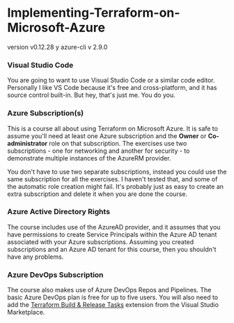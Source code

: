# Implementing-Terraform-on-Microsoft-Azure
 version v0.12.28 y  azure-cli v 2.9.0

### Visual Studio Code

You are going to want to use Visual Studio Code or a similar code editor. Personally I like VS Code because it's free and cross-platform, and it has source control built-in. But hey, that's just me. You do you.

### Azure Subscription(s)

This is a course all about using Terraform on Microsoft Azure. It is safe to assume you'll need at least one Azure subscription and the **Owner** or **Co-administrator** role on that subscription. The exercises use two subscriptions - one for networking and another for security - to demonstrate multiple instances of the AzureRM provider.

You don't have to use two separate subscriptions, instead you could use the same subscription for all the exercises. I haven't tested that, and some of the automatic role creation might fail. It's probably just as easy to create an extra subscription and delete it when you are done the course.

### Azure Active Directory Rights

The course includes use of the AzureAD provider, and it assumes that you have permissions to create Service Principals within the Azure AD tenant associated with your Azure subscriptions. Assuming you created subscriptions and an Azure AD tenant for this course, then you shouldn't have any problems.

### Azure DevOps Subscription

The course also makes use of Azure DevOps Repos and Pipelines. The basic Azure DevOps plan is free for up to five users. You will also need to add the [Terraform Build & Release Tasks](https://marketplace.visualstudio.com/items?itemName=charleszipp.azure-pipelines-tasks-terraform) extension from the Visual Studio Marketplace.

